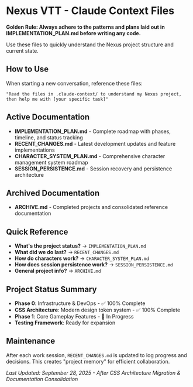 # Nexus VTT - Claude Context Files

**Golden Rule: Always adhere to the patterns and plans laid out in IMPLEMENTATION_PLAN.md before writing any code.**

Use these files to quickly understand the Nexus project structure and current state.

## How to Use

When starting a new conversation, reference these files:

```
"Read the files in .claude-context/ to understand my Nexus project, then help me with [your specific task]"
```

## Active Documentation

- **IMPLEMENTATION_PLAN.md** - Complete roadmap with phases, timeline, and status tracking
- **RECENT_CHANGES.md** - Latest development updates and feature implementations
- **CHARACTER_SYSTEM_PLAN.md** - Comprehensive character management system roadmap
- **SESSION_PERSISTENCE.md** - Session recovery and persistence architecture

## Archived Documentation

- **ARCHIVE.md** - Completed projects and consolidated reference documentation

## Quick Reference

- **What's the project status?** → `IMPLEMENTATION_PLAN.md`
- **What did we do last?** → `RECENT_CHANGES.md`
- **How do characters work?** → `CHARACTER_SYSTEM_PLAN.md`
- **How does session persistence work?** → `SESSION_PERSISTENCE.md`
- **General project info?** → `ARCHIVE.md`

## Project Status Summary

- **Phase 0**: Infrastructure & DevOps - ✅ 100% Complete
- **CSS Architecture**: Modern design token system - ✅ 100% Complete
- **Phase 1**: Core Gameplay Features - 🚧 In Progress
- **Testing Framework**: Ready for expansion

## Maintenance

After each work session, `RECENT_CHANGES.md` is updated to log progress and decisions. This creates "project memory" for efficient collaboration.

*Last Updated: September 28, 2025 - After CSS Architecture Migration & Documentation Consolidation*